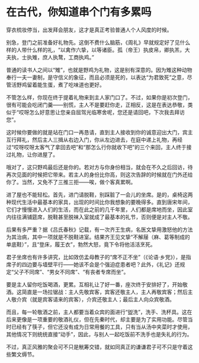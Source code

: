 # 在古代，你知道串个门有多累吗

穿衣梳妆停当，出发拜会朋友，这才是真正考验普通人个人风度的时候。 

别急，登门之前准备好礼物先。这倒不费什么脑筋，《周礼》早就规定好了见什么样的人带什么样的礼，“以禽作六挚，以等诸臣。孤（帝王）执皮帛，卿执羔，大夫执，士执雉，庶人执鹜，工商执鸡。” 

普通的读书人之间以“雉”，也就是野鸡为礼物，这是别有深意的。因为雉这种动物奉行一夫一妻制，是守信义的象征，而且必须是死的，以表达“为君致死”之意，尽管活野鸡留着能生蛋，煮了吃味道也更好。 

不管怎么样，你现在终于提着礼物来到主人家门口了。不过，如果你是初次登门，很有可能会吃闭门羹——别慌，主人不是要赶你走，正相反，这是在表达恭敬，类似于“哎呀怎么好意思让您亲自屈驾光临寒舍呢，您还是请回吧，下次我去拜访您”。 

这时候你要做的就是站在门口一再恳请，直到主人接收到你的诚意迎出大门，宾主互行拜礼，然后主人三揖从右边入门，你从左边进去，在庭中递上礼物，再经过“哎呀哎呀太客气了拿回去吧”和“那怎么行你就收下吧”的三个来回，主人终于接过礼物，让你进屋了。 

哦对了，这只野鸡最后还是你的。若对方与你身份相当，就会在不久之后回访，待再次见面的时候把它带来。若主人的身份比你高，则这次告辞的时候就在门外还给你了。当然，又免不了三推三拒——唉，做个客真累啊。 

进了屋也不能轻松。首先，进门请脱鞋，别踩脏了一会儿的坐席。是的，桌椅这两种现代生活中最基本的家具，出现的时间比你我想象的要晚得多。直到唐宋年间，它们才慢慢进入人们的生活，而在此之前的几千年里，人们都是席地而坐，因此室内往往满铺筵席，脱鞋甚至脱袜入室就成了最基本的礼节，否则便是对主人不敬。 

后果有多严重？据《吕氏春秋》记载，有一次齐王生病，名医文挚用激怒他的方法为其治病，其中一项就是不脱鞋进室。结果齐王见文挚“不解屦（麻、葛等制成的单底鞋）”，且“登床，履王衣”，勃然大怒，竟下令将他活活烹死。 

君子坐席也有许多讲究，比如效仿孟母教子的“席不正不坐”（《论语·乡党》），是指席子的四边要与墙壁平行——她该不会是个强迫症患者吧？此外，《礼记》还规定“父子不同席”、“男女不同席”、“有丧者专席而坐”。 

要是主人留你吃饭喝酒，更累。互相礼让了好一番，座次终于安排好了，开始敬酒。这简直是一场拉锯战：主人先敬宾客，宾客还敬主人，主人再敬宾客；然后主人敬介宾（就是宾客请来的宾客），介宾还敬主人；最后主人向众宾敬酒。 

而且，每一轮敬酒之前，主人都要当着众宾的面进行“盥洗”，洗手、洗杯具。这在后来更像是一项重要的敬酒礼仪，但在先秦时代，却主要是为了实用功能。尽管当时已经有了筷子，但它还没有成为日常用餐的工具，只有当从汤中夹菜时才使用，其他情况下则统统直接“动手”，因此，与别人一起吃饭前不洗手也是失礼的行为。 

不过，真正风雅的聚会可不只是觥筹交错，就如同真正的谦谦君子可不只是守着这些繁文缛节。